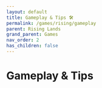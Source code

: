 ```yaml
---
layout: default
title: Gameplay & Tips 🛠
permalink: /games/rising/gameplay
parent: Rising Lands
grand_parent: Games
nav_order: 2
has_children: false
---
```


# Gameplay & Tips
